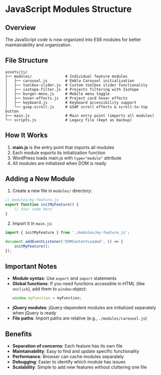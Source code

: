 # JavaScript Modules Structure

## Overview
The JavaScript code is now organized into ES6 modules for better maintainability and organization.

## File Structure

```
assets/js/
├── modules/               # Individual feature modules
│   ├── carousel.js        # Embla Carousel initialization
│   ├── toolbox-slider.js  # Custom toolbox slider functionality
│   ├── isotope-filter.js  # Projects filtering with Isotope
│   ├── burger-menu.js     # Mobile menu toggle
│   ├── hover-effects.js   # Project card hover effects
│   ├── keyboard.js        # Keyboard accessibility support
│   └── gsap-scroll.js     # GSAP scroll effects & scroll-to-top button
├── main.js                # Main entry point (imports all modules)
└── scripts.js             # Legacy file (kept as backup)
```

## How It Works

1. **main.js** is the entry point that imports all modules
2. Each module exports its initialization function
3. WordPress loads main.js with `type="module"` attribute
4. All modules are initialized when DOM is ready

## Adding a New Module

1. Create a new file in `modules/` directory:
```javascript
// modules/my-feature.js
export function initMyFeature() {
    // Your code here
}
```

2. Import it in `main.js`:
```javascript
import { initMyFeature } from './modules/my-feature.js';

document.addEventListener('DOMContentLoaded', () => {
    initMyFeature();
});
```

## Important Notes

- **Module syntax**: Use `export` and `import` statements
- **Global functions**: If you need functions accessible in HTML (like `onclick`), add them to `window` object:
  ```javascript
  window.myFunction = myFunction;
  ```
- **jQuery modules**: jQuery-dependent modules are initialized separately when jQuery is ready
- **File paths**: Import paths are relative (e.g., `./modules/carousel.js`)

## Benefits

- **Separation of concerns**: Each feature has its own file
- **Maintainability**: Easy to find and update specific functionality
- **Performance**: Browser can cache modules separately
- **Debugging**: Easier to identify which module has issues
- **Scalability**: Simple to add new features without cluttering one file
